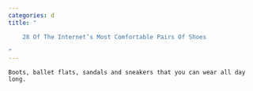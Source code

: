 ```yaml
---
categories: d
title: "

    28 Of The Internet’s Most Comfortable Pairs Of Shoes

"
---
```



    Boots, ballet flats, sandals and sneakers that you can wear all day long.

